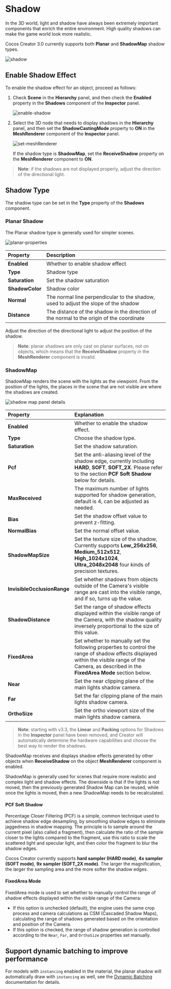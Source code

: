 # Shadow

In the 3D world, light and shadow have always been extremely important components that enrich the entire environment. High quality shadows can make the game world look more realistic.

Cocos Creator 3.0 currently supports both **Planar** and **ShadowMap** shadow types.

![shadow](shadow/shadowExample.png)

## Enable Shadow Effect

To enable the shadow effect for an object, proceed as follows:

1. Check **Scene** in the **Hierarchy** panel, and then check the **Enabled** property in the **Shadows** component of the **Inspector** panel.

    ![enable-shadow](shadow/enable-shadow.png)

2. Select the 3D node that needs to display shadows in the **Hierarchy** panel, and then set the **ShadowCastingMode** property to **ON** in the **MeshRenderer** component of the **Inspector** panel.

    ![set-meshRenderer](shadow/set-meshrenderer.png)

    If the shadow type is **ShadowMap**, set the **ReceiveShadow** property on the **MeshRenderer** component to **ON**.

> **Note**: if the shadows are not displayed properly, adjust the direction of the directional light.

## Shadow Type

The shadow type can be set in the **Type** property of the **Shadows** component.

### Planar Shadow

The Planar shadow type is generally used for simpler scenes.

![planar-properties](shadow/planar-properties.png)

| Property | Description |
| :--- | :--- |
| **Enabled** | Whether to enable shadow effect |
| **Type** | Shadow type |
| **Saturation**  | Set the shadow saturation  |
| **ShadowColor** | Shadow color |
| **Normal** | The normal line perpendicular to the shadow, used to adjust the slope of the shadow |
| **Distance** | The distance of the shadow in the direction of the normal to the origin of the coordinate |

Adjust the direction of the directional light to adjust the position of the shadow.

> **Note**: planar shadows are only cast on planar surfaces, not on objects, which means that the **ReceiveShadow** property in the **MeshRenderer** component is invalid.

### ShadowMap

ShadowMap renders the scene with the lights as the viewpoint. From the position of the lights, the places in the scene that are not visible are where the shadows are created.

![shadow map panel details](shadow/shadowmap-properties.png)

| Property | Explanation |
| :--- | :--- |
| **Enabled**         | Whether to enable the shadow effect. |
| **Type**            | Choose the shadow type. |
| **Saturation**      | Set the shadow saturation.  |
| **Pcf**             | Set the anti-aliasing level of the shadow edge, currently including **HARD**, **SOFT**, **SOFT_2X**. Please refer to the section **PCF Soft Shadow** below for details.  |
| **MaxReceived**     | The maximum number of lights supported for shadow generation, default is 4, can be adjusted as needed.  |
| **Bias**            | Set the shadow offset value to prevent z-fitting. |
| **NormalBias**      | Set the normal offset value. |
| **ShadowMapSize**   | Set the texture size of the shadow, Currently supports **Low_256x256**, **Medium_512x512**, **High_1024x1024**, **Ultra_2048x2048** four kinds of precision textures. |
| **InvisibleOcclusionRange** | Set whether shadows from objects outside of the Camera's visible range are cast into the visible range, and if so, turns up the value. |
| **ShadowDistance**  | Set the range of shadow effects displayed within the visible range of the Camera, with the shadow quality inversely proportional to the size of this value.    |
| **FixedArea**       | Set whether to manually set the following properties to control the range of shadow effects displayed within the visible range of the Camera, as described in the **FixedArea Mode** section below. |
| **Near**            | Set the near clipping plane of the main lights shadow camera. |
| **Far**             | Set the far clipping plane of the main lights shadow camera. |
| **OrthoSize**       | Set the ortho viewport size of the main lights shadow camera. |

> **Note**: starting with v3.3, the **Linear** and **Packing** options for Shadows in the **Inspector** panel have been removed, and Creator will automatically determine the hardware capabilities and choose the best way to render the shadows.

ShadowMap receives and displays shadow effects generated by other objects when **ReceiveShadow** on the object **MeshRenderer** component is enabled.

ShadowMap is generally used for scenes that require more realistic and complex light and shadow effects. The downside is that if the lights is not moved, then the previously generated Shadow Map can be reused, while once the lights is moved, then a new ShadowMap needs to be recalculated.

#### PCF Soft Shadow

Percentage Closer Filtering (PCF) is a simple, common technique used to achieve shadow edge desampling, by smoothing shadow edges to eliminate jaggedness in shadow mapping. The principle is to sample around the current pixel (also called a fragment), then calculate the ratio of the sample closer to the lights compared to the fragment, use this ratio to scale the scattered light and specular light, and then color the fragment to blur the shadow edges.

Cocos Creator currently supports **hard sampler (HARD mode)**, **4x sampler (SOFT mode)**, **9x sampler (SOFT_2X mode)**. The larger the magnification, the larger the sampling area and the more softer the shadow edges.

#### FixedArea Mode

FixedArea mode is used to set whether to manually control the range of shadow effects displayed within the visible range of the Camera:

- If this option is unchecked (default), the engine uses the same crop process and camera calculations as CSM (Cascaded Shadow Maps), calculating the range of shadows generated based on the orientation and position of the Camera.
- If this option is checked, the range of shadow generation is controlled according to the `Near`, `Far`, and `OrthoSize` properties set manually.

## Support dynamic batching to improve performance

For models with `instancing` enabled in the material, the planar shadow will automatically draw with `instancing` as well, see the [Dynamic Batching](../../../engine/renderable/model-component.md#about-dynamic-batching) documentation for details.
